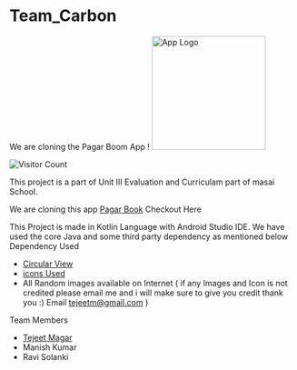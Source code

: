 # Team_Carbon 
We are cloning the Pagar Boom App ! <img src="https://tejeet.com/shared/pagarbookclone/logo.png" alt="App Logo" width="200"/>

![Visitor Count](https://profile-counter.glitch.me/Tejeet/count.svg)

This project is a part of Unit III Evaluation and Curriculam part of masai School.

We are cloning this app [Pagar Book](https://play.google.com/store/apps/details?id=com.gyantech.pagarbook&hl=en_IN&gl=US) Checkout Here


This Project is made in Kotlin Language with Android Studio IDE. We have used the core Java and some third party dependency as mentioned below
Dependency Used 
- [Circular View](https://github.com/hdodenhof/CircleImageView) 
- [icons Used](https://www.flaticon.com/)
- All Random images available on Internet ( if any Images and Icon is not credited please email me and i will make sure to give you credit thank you :) Email tejeetm@gmail.com )

Team Members 
- [Tejeet Magar](https://tejeet.com/)
- Manish Kumar
- Ravi Solanki
